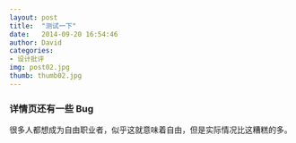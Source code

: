 ```yaml
---
layout: post
title:  "测试一下"
date:   2014-09-20 16:54:46
author: David
categories: 
- 设计批评
img: post02.jpg
thumb: thumb02.jpg
---
```


### 详情页还有一些 Bug
很多人都想成为自由职业者，似乎这就意味着自由，但是实际情况比这糟糕的多。
